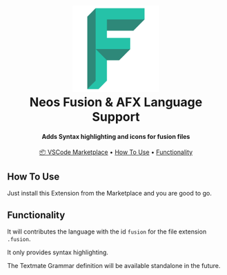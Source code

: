 
<h1 align="center">
  <br>
  <a href="https://github.com/sjsone/vscode-neos-fusion-grammar"><img src="https://raw.githubusercontent.com/sjsone/vscode-neos-fusion-grammar/main/images/logo.png" alt="Neos Fusion & AFX" width="200"></a>
  <br>
  Neos Fusion & AFX Language Support
  <br>
</h1>

<h4 align="center">Adds Syntax highlighting and icons for fusion files</h4>

<p align="center">
  <a href="https://marketplace.visualstudio.com/items?itemName=SimonSchmidt.vscode-neos-fusion-grammar">📦 VSCode Marketplace</a> •
  <a href="#how-to-use">How To Use</a> •
  <a href="#Functionality">Functionality</a>
</p>

## How To Use

Just install this Extension from the Marketplace and you are good to go.

## Functionality

It will contributes the language with the id `fusion` for the file extension `.fusion`.

It only provides syntax highlighting.

The Textmate Grammar definition will be available standalone in the future.
